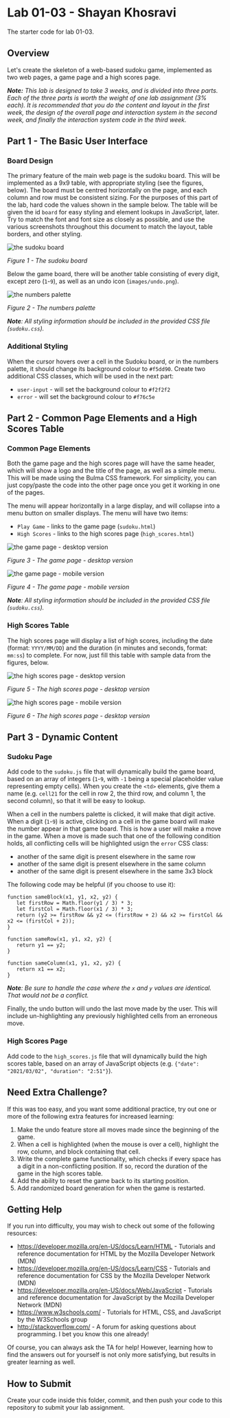 # Lab 01-03 - Shayan Khosravi

The starter code for lab 01-03.


## Overview

Let's create the skeleton of a web-based sudoku game, implemented as two web pages, a game page and a high scores page.

_**Note:** This lab is designed to take 3 weeks, and is divided into three parts.  Each of the three parts is worth the weight of one lab assignment (3% each).  It is recommended that you do the content and layout in the first week, the design of the overall page and interaction system in the second week, and finally the interaction system code in the third week._


## Part 1 - The Basic User Interface


### Board Design

The primary feature of the main web page is the sudoku board.  This will be implemented as a 9x9 table, with appropriate styling (see the figures, below).  The board must be centred horizontally on the page, and each column and row must be consistent sizing.  For the purposes of this part of the lab, hard code the values shown in the sample below.  The table will be given the id `board` for easy styling and element lookups in JavaScript, later.  Try to match the font and font size as closely as possible, and use the various screenshots throughout this document to match the layout, table borders, and other styling.

![the sudoku board](documentation_images/sudoku_board.png)

_Figure 1 - The sudoku board_

Below the game board, there will be another table consisting of every digit, except zero (`1`-`9`), as well as an undo icon (`images/undo.png`).

![the numbers palette](documentation_images/palette.png)

_Figure 2 - The numbers palette_

_**Note**:  All styling information should be included in the provided CSS file (`sudoku.css`)._


### Additional Styling

When the cursor hovers over a cell in the Sudoku board, or in the numbers palette, it should change its background colour to `#f5dd90`.  Create two additional CSS classes, which will be used in the next part:
- `user-input` - will set the background colour to `#f2f2f2`
- `error` - will set the background colour to `#f76c5e`


## Part 2 - Common Page Elements and a High Scores Table


### Common Page Elements

Both the game page and the high scores page will have the same header, which will show a logo and the title of the page, as well as a simple menu.  This will be made using the Bulma CSS framework.  For simplicity, you can just copy/paste the code into the other page once you get it working in one of the pages.

The menu will appear horizontally in a large display, and will collapse into a menu button on smaller displays.  The menu will have two items:
- `Play Game` - links to the game page (`sudoku.html`)
- `High Scores` - links to the high scores page (`high_scores.html`)

![the game page - desktop version](documentation_images/game_page_desktop.png)

_Figure 3 - The game page - desktop version_

![the game page - mobile version](documentation_images/game_page_mobile.png)

_Figure 4 - The game page - mobile version_

_**Note**:  All styling information should be included in the provided CSS file (`sudoku.css`)._


### High Scores Table
The high scores page will display a list of high scores, including the date (format: `YYYY/MM/DD`) and the duration (in minutes and seconds, format: `mm:ss`) to complete.  For now, just fill this table with sample data from the figures, below.

![the high scores page - desktop version](documentation_images/high_scores_page_desktop.png)

_Figure 5 - The high scores page - desktop version_

![the high scores page - mobile version](documentation_images/high_scores_page_mobile.png)

_Figure 6 - The high scores page - desktop version_


## Part 3 - Dynamic Content


### Sudoku Page

Add code to the `sudoku.js` file that will dynamically build the game board, based on an array of integers (`1`-`9`, with `-1` being a special placeholder value representing empty cells).  When you create the `<td>` elements, give them a name (e.g. `cell21` for the cell in row 2, the third row, and column 1, the second column), so that it will be easy to lookup.

When a cell in the numbers palette is clicked, it will make that digit active.  When a digit (`1`-`9`) is active, clicking on a cell in the game board will make the number appear in that game board.  This is how a user will make a move in the game.  When a move is made such that one of the following condition holds, all conflicting cells will be highlighted usign the `error` CSS class:

- another of the same digit is present elsewhere in the same row
- another of the same digit is present elsewhere in the same column
- another of the same digit is present elsewhere in the same 3x3 block

The following code may be helpful (if you choose to use it):

```
function sameBlock(x1, y1, x2, y2) {
   let firstRow = Math.floor(y1 / 3) * 3;
   let firstCol = Math.floor(x1 / 3) * 3;
   return (y2 >= firstRow && y2 <= (firstRow + 2) && x2 >= firstCol && x2 <= (firstCol + 2));
}

function sameRow(x1, y1, x2, y2) {
   return y1 == y2;
}

function sameColumn(x1, y1, x2, y2) {
   return x1 == x2;
}
```

_**Note**: Be sure to handle the case where the `x` and `y` values are identical.  That would not be a conflict._

Finally, the undo button will undo the last move made by the user.  This will include un-highlighting any previously highlighted cells from an erroneous move.


### High Scores Page

Add code to the `high_scores.js` file that will dynamically build the high scores table, based on an array of JavaScript objects (e.g. `{"date": "2021/03/02", "duration": "2:51"}`).


## Need Extra Challenge?

If this was too easy, and you want some additional practice, try out one or more of the following extra features for increased learning:

1. Make the undo feature store all moves made since the beginning of the game.
2. When a cell is highlighted (when the mouse is over a cell), highlight the row, column, and block containing that cell.
3. Write the complete game functionality, which checks if every space has a digit in a non-conflicting position.  If so, record the duration of the game in the high scores table.
4. Add the ability to reset the game back to its starting position.
5. Add randomized board generation for when the game is restarted.


## Getting Help

If you run into difficulty, you may wish to check out some of the following resources:

- https://developer.mozilla.org/en-US/docs/Learn/HTML - Tutorials and reference documentation for HTML by the Mozilla Developer Network (MDN)
- https://developer.mozilla.org/en-US/docs/Learn/CSS - Tutorials and reference documentation for CSS by the Mozilla Developer Network (MDN)
- https://developer.mozilla.org/en-US/docs/Web/JavaScript - Tutorials and reference documentation for JavaScript by the Mozilla Developer Network (MDN)
- https://www.w3schools.com/ - Tutorials for HTML, CSS, and JavaScript by the W3Schools group
- http://stackoverflow.com/ - A forum for asking questions about programming.  I bet you know this one already!

Of course, you can always ask the TA for help!  However, learning how to find the answers out for yourself is not only more satisfying, but results in greater learning as well.


## How to Submit

Create your code inside this folder, commit, and then push your code to this repository to submit your lab assignment.
